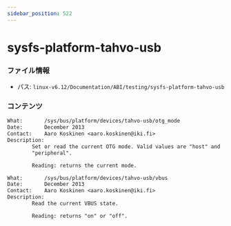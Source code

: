 ```yaml
---
sidebar_position: 522
---
```

# sysfs-platform-tahvo-usb

### ファイル情報

- パス: `linux-v6.12/Documentation/ABI/testing/sysfs-platform-tahvo-usb`

### コンテンツ

```txt
What:		/sys/bus/platform/devices/tahvo-usb/otg_mode
Date:		December 2013
Contact:	Aaro Koskinen <aaro.koskinen@iki.fi>
Description:
		Set or read the current OTG mode. Valid values are "host" and
		"peripheral".

		Reading: returns the current mode.

What:		/sys/bus/platform/devices/tahvo-usb/vbus
Date:		December 2013
Contact:	Aaro Koskinen <aaro.koskinen@iki.fi>
Description:
		Read the current VBUS state.

		Reading: returns "on" or "off".

```
